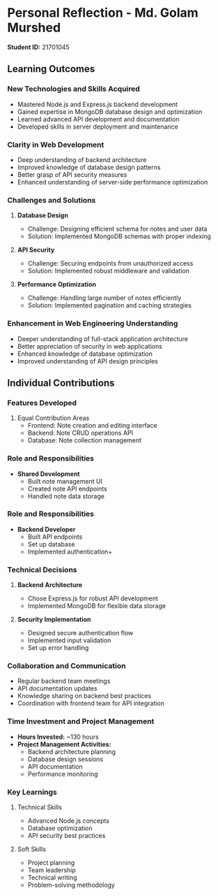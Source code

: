  # Personal Reflection - Md. Golam Murshed
**Student ID:** 21701045

## Learning Outcomes

### New Technologies and Skills Acquired
- Mastered Node.js and Express.js backend development
- Gained expertise in MongoDB database design and optimization
- Learned advanced API development and documentation
- Developed skills in server deployment and maintenance

### Clarity in Web Development
- Deep understanding of backend architecture
- Improved knowledge of database design patterns
- Better grasp of API security measures
- Enhanced understanding of server-side performance optimization

### Challenges and Solutions
1. **Database Design**
   - Challenge: Designing efficient schema for notes and user data
   - Solution: Implemented MongoDB schemas with proper indexing
   
2. **API Security**
   - Challenge: Securing endpoints from unauthorized access
   - Solution: Implemented robust middleware and validation

3. **Performance Optimization**
   - Challenge: Handling large number of notes efficiently
   - Solution: Implemented pagination and caching strategies

### Enhancement in Web Engineering Understanding
- Deeper understanding of full-stack application architecture
- Better appreciation of security in web applications
- Enhanced knowledge of database optimization
- Improved understanding of API design principles

## Individual Contributions

### Features Developed
1. Equal Contribution Areas
   - Frontend: Note creation and editing interface
   - Backend: Note CRUD operations API
   - Database: Note collection management

### Role and Responsibilities
- **Shared Development**
  - Built note management UI
  - Created note API endpoints
  - Handled note data storage

### Role and Responsibilities
- **Backend Developer**
  - Built API endpoints
  - Set up database
  - Implemented authentication+

### Technical Decisions
1. **Backend Architecture**
   - Chose Express.js for robust API development
   - Implemented MongoDB for flexible data storage
   
2. **Security Implementation**
   - Designed secure authentication flow
   - Implemented input validation
   - Set up error handling

### Collaboration and Communication
- Regular backend team meetings
- API documentation updates
- Knowledge sharing on backend best practices
- Coordination with frontend team for API integration

### Time Investment and Project Management
- **Hours Invested:** ~130 hours
- **Project Management Activities:**
  - Backend architecture planning
  - Database design sessions
  - API documentation
  - Performance monitoring

### Key Learnings
1. Technical Skills
   - Advanced Node.js concepts
   - Database optimization
   - API security best practices

2. Soft Skills
   - Project planning
   - Team leadership
   - Technical writing
   - Problem-solving methodology
